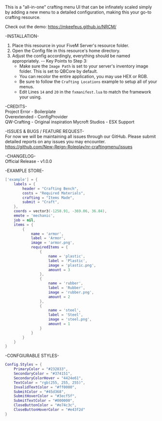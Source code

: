 This is a "all-in-one" crafting menu UI that can be infinately scaled simply by adding a new menu to a detailed configuration, making this your go-to crafting resource.

Check out the demo: https://mkeefeus.github.io/NRCM/


-INSTALLATION-  
1. Place this resource in your FiveM Server's resource folder.
2. Open the Config file in this resource's home directory.
3. Adjust the config accordingly, everything should be named appropriately.
-- Key Points to Step 3:
	- Make sure the `Image Path` is set to your server's inventory image folder. This is set to QBCore by default.
	- You can recolor the entire application, you may use HEX or RGB.
	- Be sure to follow the `Crafting Locations` example to setup all of your menus.
	- Edit Lines `14` and `20` in the `fxmanifest.lua` to match the framework your using.

-CREDITS-  
Project Error - Boilerplate  
Overextended - ConfigProvider  
QW-Crafting - Original inspiration
Mycroft Studios - ESX Support


-ISSUES & BUGS / FEATURE REQUEST-  
For now we will be maintaining all issues through our GitHub. Please submit detailed reports on any issues you may encounter.  
https://github.com/New-Reign-Roleplay/nr-craftingmenu/issues


-CHANGELOG-  
Official Release - v1.0.0

-EXAMPLE STORE-
```lua
['example'] = {
	labels = {
		header = "Crafting Bench",
		costs = "Required Materials",
		crafting = "Items Made",
		submit = "Craft",
	},
	coords = vector3(-1258.91, -369.06, 36.84),
	emote = 'mechanic',
	job = nil,
	items = {
		{
			name = 'armor',
			label = 'Armor',
			image = 'armor.png',
			requiredItems = {
				{
					name = 'plastic',
					label = 'Plastic',
					image = 'plastic.png',
					amount = 3
				},
				{
					name = 'rubber',
					label = 'Rubber',
					image = 'rubber.png',
					amount = 2
				},
				{
					name = 'steel',
					label = 'Steel',
					image = 'steel.png',
					amount = 1
				}
			}
		}
	}
}
```

-CONFGIURABLE STYLES-
```lua
Config.Styles = {
	PrimaryColor = "#232833",
	SecondaryColor = "#374151",
	SecondaryColorHover = "4424e61",
	TextColor = "rgb(255, 255, 255)",
	InvalidTextColor = "#ff0000",
	SubmitColor = "#45d368",
	SubmitHoverColor = "#3ecf5f",
	SubmitTextColor = "#000000",
	CloseButtonColor = "#e74c3c",
	CloseButtonHoverColor = "#e43f2d"
}
```
